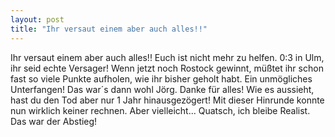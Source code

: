 ```yaml
---
layout: post
title: "Ihr versaut einem aber auch alles!!"
---
```


Ihr versaut einem aber auch alles!! Euch ist nicht mehr zu helfen. 0:3 in Ulm, ihr seid echte Versager! Wenn jetzt noch Rostock gewinnt, müßtet ihr schon fast so viele Punkte aufholen, wie ihr bisher geholt habt. Ein unmögliches Unterfangen! Das war´s dann wohl Jörg. Danke für alles! Wie es aussieht, hast du den Tod aber nur 1 Jahr hinausgezögert! Mit dieser Hinrunde konnte nun wirklich keiner rechnen. Aber vielleicht... Quatsch, ich bleibe Realist. Das war der Abstieg!
